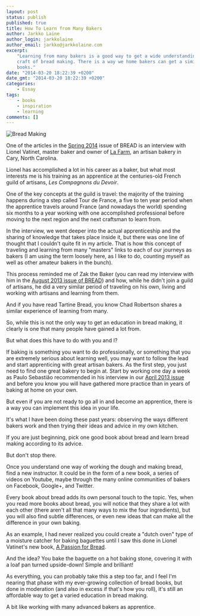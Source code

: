 ```yaml
---
layout: post
status: publish
published: true
title: How To Learn from Many Bakers
author: Jarkko Laine
author_login: jarkkolaine
author_email: jarkko@jarkkolaine.com
excerpt:
    "Learning from many bakers is a good way to get a wide understanding of the
    craft of bread making. There is a way we home bakers can get a similar education:
    books."
date: "2014-03-20 18:22:39 +0200"
date_gmt: "2014-03-20 18:22:39 +0200"
categories:
    - Essay
tags:
    - books
    - inspiration
    - learning
comments: []
---
```


![Bread Making](/breadmagazine/assets/blog/DSC_0017-1.jpg)

One of the articles in the [Spring 2014](https://bread-magazine.com/issue/spring-2014) issue of BREAD is an interview with Lionel Vatinet, master baker and owner of [La Farm](http://lafarmbakery.com), an artisan bakery in Cary, North Carolina.

Lionel has accomplished a lot in his career as a baker, but what most interests me is his training as an apprentice at the centuries-old French guild of artisans, _Les Compagnons du Devoir_.

One of the key concepts at the guild is travel: the majority of the training happens during a step called Tour de France, a five to ten year period when the apprentice travels around France (and nowadays the world) spending six months to a year working with one accomplished professional before moving to the next region and the next craftsman to learn from.

In the interview, we went deeper into the actual apprenticeship and the sharing of knowledge that takes place inside it, but there was one line of thought that I couldn't quite fit in my article. That is how this concept of traveling and learning from many "masters" links to each of our journeys as bakers (I am using the term loosely here, as I like to do, counting myself as well as other amateur bakers in the bunch).

This process reminded me of Zak the Baker (you can read my interview with him in the [August 2013 issue of BREAD](https://bread-magazine.com/issue/august-2013)) and how, while he didn't join a guild of artisans, he did a very similar period of traveling on his own, living and working with artisans and learning from them.

And if you have read Tartine Bread, you know Chad Robertson shares a similar experience of learning from many.

So, while this is not the only way to get an education in bread making, it clearly is one that many people have gained a lot from.

But what does this have to do with you and I?

If baking is something you want to do professionally, or something that you are extremely serious about learning well, you may want to follow the lead and start apprenticing with great artisan bakers. As the first step, you just need to find one great bakery to begin at. Start by working one day a week as Paulo Sebastião recommended in his interview in our [April 2013 issue](https://bread-magazine.com/issue/april-2013) and before you know you will have gathered more practice than in years of baking at home on your own.

But even if you are not ready to go all in and become an apprentice, there is a way you can implement this idea in your life.

It's what I have been doing these past years: observing the ways different bakers work and then trying their ideas and advice in my own kitchen.

If you are just beginning, pick one good book about bread and learn bread making according to its advice.

But don't stop there.

Once you understand one way of working the dough and making bread, find a new instructor. It could be in the form of a new book, a series of videos on Youtube, maybe through the many online communities of bakers on Facebook, Google+, and Twitter.

Every book about bread adds its own personal touch to the topic. Yes, when you read more books about bread, you will notice that they share a lot with each other (there aren't all that many ways to mix the four ingredients), but you will also find subtle differences, or even new ideas that can make all the difference in your own baking.

As an example, I had never realized you could create a "dutch oven" type of a moisture catcher for baking baguettes until I saw this done in Lionel Vatinet's new book, [A Passion for Bread](http://www.amazon.com/gp/product/031620062X/ref=as_li_ss_tl?ie=UTF8&camp=1789&creative=390957&creativeASIN=031620062X&linkCode=as2&tag=sharingthew04-20).

And the idea? You bake the baguette on a hot baking stone, covering it with a loaf pan turned upside-down! Simple and brilliant!

As everything, you can probably take this a step too far, and I feel I'm nearing that phase with my ever-growing collection of bread books, but done in moderation (and also in excess if that's how you roll), it's still an affordable way to get a varied education in bread making.

A bit like working with many advanced bakers as apprentice.

